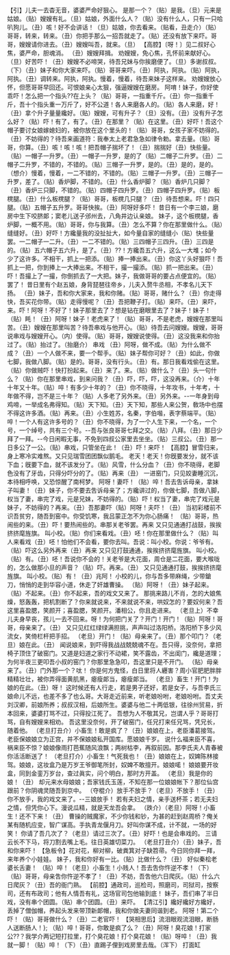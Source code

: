 <!-- { "loadSidebar": true } -->
【引】儿夫一去杳无音，婆婆严命好狠心。
是那一个？（贴）是我。（旦）元来是姑娘。（贴）嫂嫂有礼。（旦）姑娘，外面什么人？（贴）没有什么人，只有一只哈叭狗儿。（丑）咳！好不会讲话！（旦）姑娘，你去看来。（贴看，丑走介）（贴）哥哥，转来，转来。（丑）你把手那么一招吾就走了。（贴）还没有放下来吓。哥哥，嫂嫂请你进去。（丑）嫂嫂叫吾，就来。（旦）
【高腔】〔呀！〕见二叔好心焦，婆严命，胆魂消。
（丑）嫂嫂拜揖。
劝嫂嫂，免心焦，孔怀前来献好心。
（旦）好苦吓！（丑）嫂嫂不必啼哭，待吾兄妹与你挨磨便了。（旦）多谢叔叔。（下）（丑）妹子和你大家来吓。（贴）哥哥来吓。（丑）阿执，阿执。（贴）阿执，阿执。（丑）调转来。阿执，阿执。慢着，慢着，待吾来妹子这样来。
劝嫂嫂放心怀，但愿哥哥早回还。可恨娘亲心太狠，强逼嫂嫂在磨房。
阿唷！妹子，你好使乖吓！怎么把一个指头??在上头？（贴）哥哥，一指重千斤。（丑）你一指重千斤，吾十个指头重一万斤了，好不公道！各人来磨各人的。（贴）各人来磨，好！（丑）拿个升子量量纔好。（贴）嫂嫂，可有升子？（旦）没有。（丑）没有升子怎么好？（贴）吓！有了，有了。（丑）在那里？（贴）在这里。（丑）好吓！吾这个帽子要讨女娘嫁媳妇的，被你放在这个里头的！（贴）哥哥，女孩子家不妨得的。（丑）不妨得的？待吾来画道符：我奉太上老君急急如律令勅。拿去量。（贴）哥哥，你算。（丑）咳！咳！咳！把吾帽子揣坏了！（丑）揣揣好（丑）快些量。（贴）一帽子一升罗。（丑）一帽子一升罗，是的了（贴）二帽子二升罗。（丑）二帽子二升罗，不错的，不错的。（贴）三帽子一升罗，是的。（丑）是的，是的。（想介）慢着，慢着，一二不错的，不错的。（贴）三帽子一升罗。（丑）三帽子一升罗，差了。（贴）香炉脚，不错的。（丑）什么香炉脚？（贴）香炉几只脚？（丑）香炉三只脚，不错的。（贴）四帽子四升罗。（丑）四帽子四升罗。（贴）板櫈腿。（丑）什么板櫈腿？（贴）哥哥，板櫈几只腿？（丑）待吾想来。吓！四只腿。（贴）五帽子五升罗。哥哥快挨。（丑）阿呀好多吓！
昔日有一个李三娘，磨房中生下咬脐郞；窦老儿送子邠州去，八角井边认亲娘。
妹子，这个板櫈腿，香炉脚，一概不用。（贴）哥哥，你与我算。（丑）怎么不算？你在那里做什么。（贴）缝缝好。（丑）好吓！方纔量我的没扯扯大，如今量自家的缝缝小（贴）快些量罢。一二帽子一二升。（丑）一二不错的。（贴）三四帽子三四升。（丑）三四是的。（贴）五六帽子五六升，是了。（丑）??！方纔吾五六升，这么一大堆；如今少了这许多。不相干，抓上一把添。（贴）捧一捧出来。（丑）你这丫头好狠吓！吾抓上一把，你到捧上一大捧出来。不相干，撮一撮添。（贴）抓一把出来。（丑）吓！吾撮上了一撮，你倒抓去了一大把。妹子，我做哥哥的要占点便宜的。（贴）罢了！
昔日里有个赵五娘，身背琵琶往帝乡，儿夫入赘牛丞相，不孝名儿天下扬。
（丑）妹子，吾和你大家来，我和你赌。（贴）哥哥，赌什么？（丑）你走得快，吾买花你带。（贴）走得慢呢？（丑）吾把鞭子打。（贴）来吓。（丑）来吓，来。吓！阿呀！不好了！妹子那里去了？想是钻在磨眼里去了？妹子！妹子！（贴）眊！（丑）阿呀！妹子！老虎来了！（贴）哥哥，不是老虎，嫂嫂在那里叫苦。（丑）嫂嫂在那里叫苦？待吾串戏与他开心。（贴）待吾去问嫂嫂。嫂嫂，哥哥说串戏与嫂嫂开心。（内）使得。（贴）哥哥，嫂嫂说使得。（丑）这没我来和你抬过了。（贴）抬过了。（抬磨介）
串戏
（丑）阿呀，做不成。（贴）为什么做不成？（丑）一个人做不来，要一个帮手。（贴）妹子帮你可好？（丑）如此，你做七脚，我做八脚。（贴）是的。哥哥，没有行头。（丑）有。那日我看戏偷在这里。（贴）你做贼吓！快打扮起来。（丑）来了。来。（贴）做什么？（丑）头一句什么？（贴）你在那里串戏，到来问我？（丑）吓，吓，吓，这没再来。（介）十年十年又十年。（贴）啐！有多少十年的？（丑）你不晓得，十年攻书，十年考，十年做不得，岂不是三十年？（贴）人多老了另外来。（丑）另外来。--一年身到母鸡啼，一举成名弗得知。（贴）天下知。（丑）天下知，那些人来公贺，敎场中也摆不得这许多酒。（贴）再来。（丑）小生姓苏，名秦，字伯喈，表字蔡端平。（贴）啐！一个人有这许多号的？（丑）你不晓得，为了一个人生下来，一个名，一个号，一个绰号，共有三个号。--吾与张良哥哥七拜之交。（贴）八拜。（丑）那日少拜了一拜。--今日闲暇无事，不免到四叔公家里去坐坐。（贴）三叔公。（丑）那一日多公了一公。（贴）串戏，只管坐在此！（丑）吓！来吓！
【高腔】冒雪归来，身上寒冷实难熬。又只见瑞雪团团飘似鹅毛。
老天！老天！你旣要发分，就不该下血；旣要下血，就不该发分了。（贴）风雪，什么分血？（丑）你不晓得，老脚色没有了牙齿，只得分吓分的了。（贴）再来（丑）
一进窑门，只见姣妻睡沉沉，本待相呼唤，又恐惊醒了南柯梦。
阿呀！妻吓！（贴）啐！吾去吿诉母亲，拿妹子叫妻！（丑）妹子，你不要去吿诉母亲了；方纔讲过的，你做七脚，吾做八脚，权当了妻，串完了戏，元是兄妹，不妨得的。（贴）吓！权当了妻，串完了戏元是妹子，不妨得的？再来。（丑）吾那妻吓（贴）阿呀！夫吓！（丑）
当初彩楼前不识吾贫穷，随吾到窑中。你受饥寒，我吕蒙正怎不为你心肠痛！
（贴）哥哥，热闹些的来。（丑）吓！要热闹些的。串那关老爷罢。再来
又只见通通打战鼓，挨挨挤挤麾旌旗。
叫小校。（贴）你们来看戏。（丑）呸！你在那里做什么？（贴）叫人来看戏（丑）呸！怕他们不会看，要你去叫。吾说：叫小校。你说：爷爷有。（贴）吓这么另外再来（丑）再来
又只见打鼓通通，挨挨挤挤麾旌旗。
叫小校。（贴）有。（丑）呸！吾说你不会的！关老爷是大花面，周仓是二花面，要大喉咙的，怎么做那小旦的声音？（贴）吓。再来。（丑）
又只见通通打鼓，挨挨挤挤麾旌旗。
叫小校。（贴）有！（丑）兆阿！
小校的儿，你与吾多带麻绳，少带鎗刀，悄悄的走到华容小道，休走了奸雄曹操。
（贴）阿呀！（丑）妹子起来。（贴）不起来。（丑）你不起来，吾的戏文又来了。
那挑来路儿不肖，怎的大娘焦燥，怒轰轰，把机割断了？你来就说来，不来就说不来，哄奴怎的？要奴何来？吾这里喜盈腮，笑颜开；喜盈腮，笑颜开。潘相公，你且走进来。
（老旦上）不幸儿夫身早丧，孩儿一去不回来。呀！为何把门关了？开门！开门！（贴）阿呀！哥哥，母亲来了。（丑）
又只见红红绿绿满担挑，声声叫过洛阳桥。洛阳桥下多少风流女，笑倚栏杆把手招。
（老旦）开门！（贴）母亲来了。（丑）那个叩门？（老旦）娘在此。（丑）
闻说娘来，到吓得我战战兢兢魂不在。吾只得，没奈何，拿把椅子顶住了破窑门。又道是妇道之家行不动裙，笑不露齿，不出闺门，纔是道理；为何半夜三更叩吾小叔的窑门？你那里急急叩，吾这里只是不开门。
（贴）母亲来了。（丑）门外那一个？呔！
你是何方鬼怪，白日里将人纒害？周小官肥肥胖胖精精壮壮，被你弄得面黄肌黑，瘪瘦郞当，瘪瘦郞当。
（老旦）畜生！开门！为娘的在此。（丑）呀！
这时候还有人行走，若是男子还好，若是女子，与吾李氏三娘命儿不远，也差不多了也么哥。大哥走近前来，听老娘吩咐，老娘吩咐。吾丈夫刘汉卿，前娘所养；叔叔汉相，后娘所生。婆婆与他二十两低银，往徐州贸易，折本回来，婆婆打骂不过，只得投江死了。
吾想为人不敬其兄，岂谓人乎？哥哥打骂，自有嫂嫂来相劝。
吾这里没奈何，开了破窑门，任兄打来任兄骂，凭兄长，随着他。
（老旦打丑介）小畜生！敢是疯了？（丑）娘娘在上，老臣潘葛接驾。老臣保娘娘立为正宫，并不保娘娘私开国库。愿娘娘千岁。
说什么福来臣不喜，祸来臣不惊？娘娘像雨打芭蕉随风浪飘；两树枯李，再叙前因。那李氏夫人青春被你活活断送了！
（老旦打介）小畜生！气死我也！（丑）娘娘在上，奴婢陈林接驾。娘娘，这妆盒乃是万岁王爷御笔所封，奴婢不敢擅开。娘娘喏！
娘娘要开妆盒，同到金銮万岁台，查过眞实，问个明白，那时方开盖。
（老旦）我是你的娘！（丑）
却元来水母娘娘；吾家钱氏玉莲，不知在那一位娘娘帐下？那位仙宫跟前？你阴魂灵随吾到京中。
（夺棍介）放手不放手？（老旦）不放手！（丑）你不放手，我的戏文来了。--三娘放手！
若有夫妇之情，亲手送杯茶；若无夫妇之情，但凭你心下。漫说瓜精，就是天龙吾会拿。
（跌介）（老旦）阿呀！小畜生！还不下来！（丑）
曹操的贼魔家，不少你钱和钞，为甚的赶到赵周桥？俺关某有随机应变，智广谋高。手执青龙偃月刀。好叫你谋不成，计不就，一场的好笑！
你请了吾几次了？（老旦）请过三次了。（丑）好吓！也是会串戏的。
三请云长不下马，将刀割去嘴上毛。往日英雄切菜刀。
（老旦打丑介）（丑）妹子，吾和你来吓！
【急板令】花对花，柳对柳，破粪箕对子缺笤帚。今日同你拜一拜，来年养个小娃娃。
妹子，我和你好有一比。（贴）比做什么？（丑）
好似秦桧老婆长舌妻！
（贴）啐！（老旦）小畜生！小贱人！吾去吿你忤逆不孝！（下）（贴）哥哥，母亲吿你忤逆不孝了！（丑）不妨，吾吿他六日爬灰。（贴）什么六日爬灰？（丑）吾的衙门熟。
【前腔】通政司，巡检司，照磨司，司狱司，按察司，还有布政司；他有人情吾有礼，这场官司包他输到底！
妹子，吾们串了半日戏，没有串个团圆。（贴）串个团圆。（丑）来吓。
【清江引】纔好纔好方纔好，丢掉了僧伽帽，养起头发来带顶新郞帽，我和你做夫妻同谐到老。
阿呀！第二个吓！（贴）哥哥做什么？（丑）二老官吓！
【哭相思后】流泪眼观流泪眼，断肠人送断肠人！};
（贴）啐！哥哥，你敢是疯了么？（丑）阿呀！臭花娘！打家公??？我学介两记短打拉里，打个臭花娘！打个臭花娘！（贴）呀啐！（丑）我就一脚！（贴）啐！（下）（丑）直踢子俚到戏房里去哉。（浑下）
打面缸
